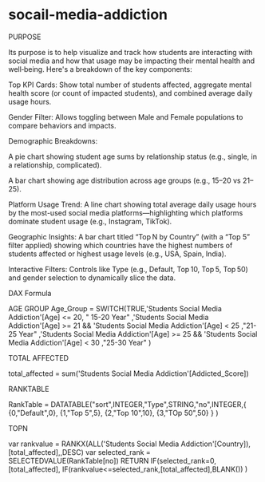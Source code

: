 # socail-media-addiction
PURPOSE

 Its purpose is to help visualize and track how students are interacting with social media and how that usage may be impacting their mental health and well‑being. Here's a breakdown of the key components:


Top KPI Cards: Show total number of students affected, aggregate mental health score (or count of impacted students), and combined average daily usage hours.

Gender Filter: Allows toggling between Male and Female populations to compare behaviors and impacts.

Demographic Breakdowns:

A pie chart showing student age sums by relationship status (e.g., single, in a relationship, complicated).

A bar chart showing age distribution across age groups (e.g., 15–20 vs 21–25).

Platform Usage Trend: A line chart showing total average daily usage hours by the most-used social media platforms—highlighting which platforms dominate student usage (e.g., Instagram, TikTok).

Geographic Insights: A bar chart titled “Top N by Country” (with a “Top 5” filter applied) showing which countries have the highest numbers of students affected or highest usage levels (e.g., USA, Spain, India).

Interactive Filters: Controls like Type (e.g., Default, Top 10, Top 5, Top 50) and gender selection to dynamically slice the data.

DAX Formula

AGE GROUP 
Age_Group = SWITCH(TRUE,'Students Social Media Addiction'[Age] <= 20, " 15-20 Year"
,'Students Social Media Addiction'[Age] >= 21 && 'Students Social Media Addiction'[Age] < 25 ,"21-25 Year"
,'Students Social Media Addiction'[Age] >= 25 && 'Students Social Media Addiction'[Age] < 30 ,"25-30 Year"
)

TOTAL AFFECTED 

total_affected = sum('Students Social Media Addiction'[Addicted_Score])

RANKTABLE

RankTable = DATATABLE("sort",INTEGER,"Type",STRING,"no",INTEGER,{
{0,"Default",0},
{1,"Top 5",5},
{2,"Top 10",10},
{3,"TOp 50",50}
}
)

TOPN
 
var rankvalue = RANKX(ALL('Students Social Media Addiction'[Country]),[total_affected],,DESC)
 var selected_rank = SELECTEDVALUE(RankTable[no])
 RETURN
IF(selected_rank=0,[total_affected],
IF(rankvalue<=selected_rank,[total_affected],BLANK())
)
